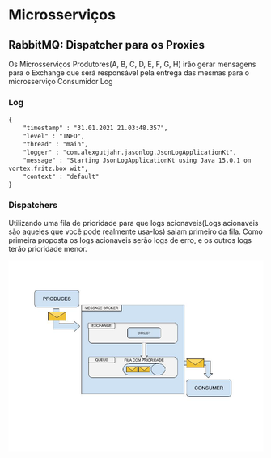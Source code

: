 # Microsserviços

## RabbitMQ: Dispatcher para os Proxies

Os Microsserviços Produtores(A, B, C, D, E, F, G, H) irão gerar mensagens para o Exchange que será responsável pela entrega das mesmas para o microsserviço Consumidor Log


### Log
```
{
    "timestamp" : "31.01.2021 21.03:48.357",
    "level" : "INFO",
    "thread" : "main",
    "logger" : "com.alexgutjahr.jasonlog.JsonLogApplicationKt",
    "message" : "Starting JsonLogApplicationKt using Java 15.0.1 on vortex.fritz.box wit",
    "context" : "default"
}
```

### Dispatchers
Utilizando uma fila de prioridade para que logs acionaveis(Logs acionaveis são aqueles que você pode realmente usa-los) saiam primeiro da fila.
Como primeira proposta os logs acionaveis serão logs de erro, e os outros logs terão prioridade menor.

![RabbitMQ first version](/resources/rabbitmq_dispatchers.jpg)
